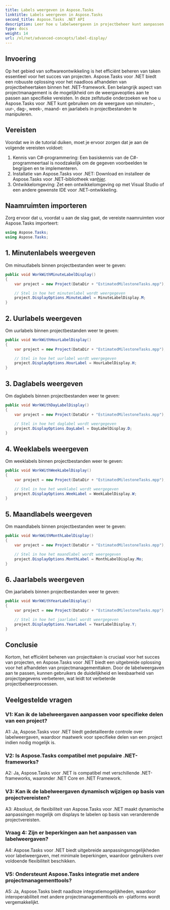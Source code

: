 ```yaml
---
title: Labels weergeven in Aspose.Tasks
linktitle: Labels weergeven in Aspose.Tasks
second_title: Aspose.Tasks .NET API
description: Leer hoe u labelweergaven in projectbeheer kunt aanpassen met Aspose.Tasks voor .NET. Verbeter moeiteloos de leesbaarheid en duidelijkheid.
type: docs
weight: 14
url: /nl/net/advanced-concepts/label-display/
---
```

## Invoering

Op het gebied van softwareontwikkeling is het efficiënt beheren van taken essentieel voor het succes van projecten. Aspose.Tasks voor .NET biedt een robuuste oplossing voor het naadloos afhandelen van projectbeheertaken binnen het .NET-framework. Een belangrijk aspect van projectmanagement is de mogelijkheid om de weergaveopties aan te passen aan specifieke vereisten. In deze zelfstudie onderzoeken we hoe u Aspose.Tasks voor .NET kunt gebruiken om de weergave van minuten-, uur-, dag-, week-, maand- en jaarlabels in projectbestanden te manipuleren.

## Vereisten

Voordat we in de tutorial duiken, moet je ervoor zorgen dat je aan de volgende vereisten voldoet:

1. Kennis van C#-programmering: Een basiskennis van de C#-programmeertaal is noodzakelijk om de gegeven voorbeelden te begrijpen en te implementeren.
2.  Installatie van Aspose.Tasks voor .NET: Download en installeer de Aspose.Tasks voor .NET-bibliotheek van[hier](https://releases.aspose.com/tasks/net/).
3. Ontwikkelomgeving: Zet een ontwikkelomgeving op met Visual Studio of een andere gewenste IDE voor .NET-ontwikkeling.

## Naamruimten importeren

Zorg ervoor dat u, voordat u aan de slag gaat, de vereiste naamruimten voor Aspose.Tasks importeert:

```csharp
using Aspose.Tasks;
using Aspose.Tasks;
```

## 1. Minutenlabels weergeven

Om minuutlabels binnen projectbestanden weer te geven:

```csharp
public void WorkWithMinuteLabelDisplay()
{
    var project = new Project(DataDir + "EstimatedMilestoneTasks.mpp");

    // Stel in hoe het minutenlabel wordt weergegeven
    project.DisplayOptions.MinuteLabel = MinuteLabelDisplay.M;
}
```

## 2. Uurlabels weergeven

Om uurlabels binnen projectbestanden weer te geven:

```csharp
public void WorkWithHourLabelDisplay()
{
    var project = new Project(DataDir + "EstimatedMilestoneTasks.mpp");

    // Stel in hoe het uurlabel wordt weergegeven
    project.DisplayOptions.HourLabel = HourLabelDisplay.H;
}
```

## 3. Daglabels weergeven

Om daglabels binnen projectbestanden weer te geven:

```csharp
public void WorkWithDayLabelDisplay()
{
    var project = new Project(DataDir + "EstimatedMilestoneTasks.mpp");

    // Stel in hoe het daglabel wordt weergegeven
    project.DisplayOptions.DayLabel = DayLabelDisplay.D;
}
```

## 4. Weeklabels weergeven

Om weeklabels binnen projectbestanden weer te geven:

```csharp
public void WorkWithWeekLabelDisplay()
{
    var project = new Project(DataDir + "EstimatedMilestoneTasks.mpp");

    // Stel in hoe het weeklabel wordt weergegeven
    project.DisplayOptions.WeekLabel = WeekLabelDisplay.W;
}
```

## 5. Maandlabels weergeven

Om maandlabels binnen projectbestanden weer te geven:

```csharp
public void WorkWithMonthLabelDisplay()
{
    var project = new Project(DataDir + "EstimatedMilestoneTasks.mpp");

    // Stel in hoe het maandlabel wordt weergegeven
    project.DisplayOptions.MonthLabel = MonthLabelDisplay.Mo;
}
```

## 6. Jaarlabels weergeven

Om jaarlabels binnen projectbestanden weer te geven:

```csharp
public void WorkWithYearLabelDisplay()
{
    var project = new Project(DataDir + "EstimatedMilestoneTasks.mpp");

    // Stel in hoe het jaarlabel wordt weergegeven
    project.DisplayOptions.YearLabel = YearLabelDisplay.Y;
}
```

## Conclusie

Kortom, het efficiënt beheren van projecttaken is cruciaal voor het succes van projecten, en Aspose.Tasks voor .NET biedt een uitgebreide oplossing voor het afhandelen van projectmanagementtaken. Door de labelweergaven aan te passen, kunnen gebruikers de duidelijkheid en leesbaarheid van projectgegevens verbeteren, wat leidt tot verbeterde projectbeheerprocessen.

## Veelgestelde vragen

### V1: Kan ik de labelweergaven aanpassen voor specifieke delen van een project?

A1: Ja, Aspose.Tasks voor .NET biedt gedetailleerde controle over labelweergaven, waardoor maatwerk voor specifieke delen van een project indien nodig mogelijk is.

### V2: Is Aspose.Tasks compatibel met populaire .NET-frameworks?

A2: Ja, Aspose.Tasks voor .NET is compatibel met verschillende .NET-frameworks, waaronder .NET Core en .NET Framework.

### V3: Kan ik de labelweergaven dynamisch wijzigen op basis van projectvereisten?

A3: Absoluut, de flexibiliteit van Aspose.Tasks voor .NET maakt dynamische aanpassingen mogelijk om displays te labelen op basis van veranderende projectvereisten.

### Vraag 4: Zijn er beperkingen aan het aanpassen van labelweergaven?

A4: Aspose.Tasks voor .NET biedt uitgebreide aanpassingsmogelijkheden voor labelweergaven, met minimale beperkingen, waardoor gebruikers over voldoende flexibiliteit beschikken.

### V5: Ondersteunt Aspose.Tasks integratie met andere projectmanagementtools?

A5: Ja, Aspose.Tasks biedt naadloze integratiemogelijkheden, waardoor interoperabiliteit met andere projectmanagementtools en -platforms wordt vergemakkelijkt.
